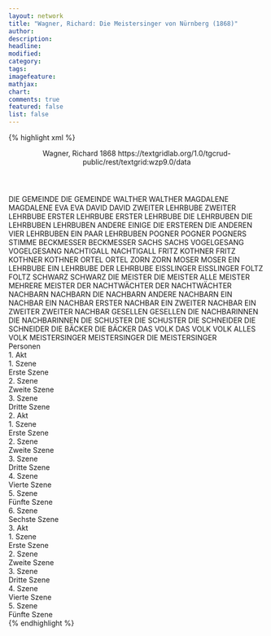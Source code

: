 ```yaml
---
layout: network
title: "Wagner, Richard: Die Meistersinger von Nürnberg (1868)"
author:
description:
headline:
modified:
category:
tags:
imagefeature: 
mathjax: 
chart: 
comments: true
featured: false
list: false
---
```

{% highlight xml %}
<?xml-model href="https://raw.githubusercontent.com/DLiNa/project/master/rules/lina.rnc"?><?xml-model href="https://raw.githubusercontent.com/DLiNa/project/master/rules/lina.sch"?>
<play xmlns="http://lina.digital">
  <header>
    <title>Die Meistersinger von Nürnberg</title>
    <subtitle/>
    <genretitle/>
    <author>Wagner, Richard</author>
    <date type="print"/>
    <date type="premiere">1868</date>
    <date type="written"/>
    <source>https://textgridlab.org/1.0/tgcrud-public/rest/textgrid:wzp9.0/data</source>
  </header>
  <personae>
    <character>
      <name>DIE GEMEINDE</name>
      <alias xml:id="die_gemeinde">
        <name>DIE GEMEINDE</name>
      </alias>
    </character>
    <character>
      <name>WALTHER</name>
      <alias xml:id="walther">
        <name>WALTHER</name>
      </alias>
    </character>
    <character>
      <name>MAGDALENE</name>
      <alias xml:id="magdalene">
        <name>MAGDALENE</name>
      </alias>
    </character>
    <character>
      <name>EVA</name>
      <alias xml:id="eva">
        <name>EVA</name>
      </alias>
    </character>
    <character>
      <name>DAVID</name>
      <alias xml:id="david">
        <name>DAVID</name>
      </alias>
    </character>
    <character>
      <name>ZWEITER LEHRBUBE</name>
      <alias xml:id="zweiter_lehrbube">
        <name>ZWEITER LEHRBUBE</name>
      </alias>
    </character>
    <character>
      <name>ERSTER LEHRBUBE</name>
      <alias xml:id="erster_lehrbube">
        <name>ERSTER LEHRBUBE</name>
      </alias>
    </character>
    <character>
      <name>DIE LEHRBUBEN</name>
      <alias xml:id="die_lehrbuben">
        <name>DIE LEHRBUBEN</name>
      </alias>
      <alias xml:id="lehrbuben">
        <name>LEHRBUBEN</name>
      </alias>
      <alias xml:id="andere">
        <name>ANDERE</name>
      </alias>
      <alias xml:id="einige">
        <name>EINIGE</name>
      </alias>
      <alias xml:id="die_ersteren">
        <name>DIE ERSTEREN</name>
      </alias>
      <alias xml:id="die_anderen">
        <name>DIE ANDEREN</name>
      </alias>
      <alias xml:id="vier_lehrbuben">
        <name>VIER LEHRBUBEN</name>
      </alias>
      <alias xml:id="ein_paar_lehrbuben">
        <name>EIN PAAR LEHRBUBEN</name>
      </alias>
    </character>
    <character>
      <name>POGNER</name>
      <alias xml:id="pogner">
        <name>POGNER</name>
      </alias>
      <alias xml:id="pogners_stimme">
        <name>POGNERS STIMME</name>
      </alias>
    </character>
    <character>
      <name>BECKMESSER</name>
      <alias xml:id="beckmesser">
        <name>BECKMESSER</name>
      </alias>
    </character>
    <character>
      <name>SACHS</name>
      <alias xml:id="sachs">
        <name>SACHS</name>
      </alias>
    </character>
    <character>
      <name>VOGELGESANG</name>
      <alias xml:id="vogelgesang">
        <name>VOGELGESANG</name>
      </alias>
    </character>
    <character>
      <name>NACHTIGALL</name>
      <alias xml:id="nachtigall">
        <name>NACHTIGALL</name>
      </alias>
    </character>
    <character>
      <name>FRITZ KOTHNER</name>
      <alias xml:id="fritz_kothner">
        <name>FRITZ KOTHNER</name>
      </alias>
      <alias xml:id="kothner">
        <name>KOTHNER</name>
      </alias>
    </character>
    <character>
      <name>ORTEL</name>
      <alias xml:id="ortel">
        <name>ORTEL</name>
      </alias>
    </character>
    <character>
      <name>ZORN</name>
      <alias xml:id="zorn">
        <name>ZORN</name>
      </alias>
    </character>
    <character>
      <name>MOSER</name>
      <alias xml:id="moser">
        <name>MOSER</name>
      </alias>
    </character>
    <character>
      <name>EIN LEHRBUBE</name>
      <alias xml:id="ein_lehrbube">
        <name>EIN LEHRBUBE</name>
      </alias>
      <alias xml:id="der_lehrbube">
        <name>DER LEHRBUBE</name>
      </alias>
    </character>
    <character>
      <name>EISSLINGER</name>
      <alias xml:id="eisslinger">
        <name>EISSLINGER</name>
      </alias>
    </character>
    <character>
      <name>FOLTZ</name>
      <alias xml:id="foltz">
        <name>FOLTZ</name>
      </alias>
    </character>
    <character>
      <name>SCHWARZ</name>
      <alias xml:id="schwarz">
        <name>SCHWARZ</name>
      </alias>
    </character>
    <character>
      <name>DIE MEISTER</name>
      <alias xml:id="die_meister">
        <name>DIE MEISTER</name>
      </alias>
      <alias xml:id="alle_meister">
        <name>ALLE MEISTER</name>
      </alias>
      <alias xml:id="mehrere_meister">
        <name>MEHRERE MEISTER</name>
      </alias>
    </character>
    <character>
      <name>DER NACHTWÄCHTER</name>
      <alias xml:id="der_nachtwächter">
        <name>DER NACHTWÄCHTER</name>
      </alias>
    </character>
    <character>
      <name>NACHBARN</name>
      <alias xml:id="nachbarn">
        <name>NACHBARN</name>
      </alias>
      <alias xml:id="die_nachbarn">
        <name>DIE NACHBARN</name>
      </alias>
      <alias xml:id="andere_nachbarn">
        <name>ANDERE NACHBARN</name>
      </alias>
    </character>
    <character>
      <name>EIN NACHBAR</name>
      <alias xml:id="ein_nachbar">
        <name>EIN NACHBAR</name>
      </alias>
      <alias xml:id="erster_nachbar">
        <name>ERSTER NACHBAR</name>
      </alias>
    </character>
    <character>
      <name>EIN ZWEITER NACHBAR</name>
      <alias xml:id="ein_zweiter">
        <name>EIN ZWEITER</name>
      </alias>
      <alias xml:id="zweiter_nachbar">
        <name>ZWEITER NACHBAR</name>
      </alias>
    </character>
    <character>
      <name>GESELLEN</name>
      <alias xml:id="gesellen">
        <name>GESELLEN</name>
      </alias>
    </character>
    <character>
      <name>DIE NACHBARINNEN</name>
      <alias xml:id="die_nachbarinnen">
        <name>DIE NACHBARINNEN</name>
      </alias>
    </character>
    <character>
      <name>DIE SCHUSTER</name>
      <alias xml:id="die_schuster">
        <name>DIE SCHUSTER</name>
      </alias>
    </character>
    <character>
      <name>DIE SCHNEIDER</name>
      <alias xml:id="die_schneider">
        <name>DIE SCHNEIDER</name>
      </alias>
    </character>
    <character>
      <name>DIE BÄCKER</name>
      <alias xml:id="die_bäcker">
        <name>DIE BÄCKER</name>
      </alias>
    </character>
    <character>
      <name>DAS VOLK</name>
      <alias xml:id="das_volk">
        <name>DAS VOLK</name>
      </alias>
      <alias xml:id="volk">
        <name>VOLK</name>
      </alias>
      <alias xml:id="alles_volk">
        <name>ALLES VOLK</name>
      </alias>
    </character>
    <character>
      <name>MEISTERSINGER</name>
      <alias xml:id="meistersinger">
        <name>MEISTERSINGER</name>
      </alias>
      <alias xml:id="die_meistersinger">
        <name>DIE MEISTERSINGER</name>
      </alias>
    </character>
  </personae>
  <text>
    <div>
      <head>Personen</head>
    </div>
    <div>
      <head>1. Akt</head>
      <div>
        <head>1. Szene</head>
        <div>
          <head>Erste Szene</head>
          <sp who="#die_gemeinde">
            <amount n="1" unit="speech_acts"/>
            <amount n="47" unit="words"/>
            <amount n="10" unit="lines"/>
            <amount n="233" unit="chars"/>
          </sp>
          <sp who="#walther">
            <amount n="14" unit="speech_acts"/>
            <amount n="218" unit="words"/>
            <amount n="40" unit="lines"/>
            <amount n="1128" unit="chars"/>
          </sp>
          <sp who="#magdalene">
            <amount n="25" unit="speech_acts"/>
            <amount n="348" unit="words"/>
            <amount n="58" unit="lines"/>
            <amount n="1801" unit="chars"/>
          </sp>
          <sp who="#eva">
            <amount n="15" unit="speech_acts"/>
            <amount n="163" unit="words"/>
            <amount n="26" unit="lines"/>
            <amount n="804" unit="chars"/>
          </sp>
          <sp who="#david">
            <amount n="5" unit="speech_acts"/>
            <amount n="51" unit="words"/>
            <amount n="9" unit="lines"/>
            <amount n="278" unit="chars"/>
          </sp>
        </div>
      </div>
      <div>
        <head>2. Szene</head>
        <div>
          <head>Zweite Szene</head>
          <sp who="#zweiter_lehrbube">
            <amount n="2" unit="speech_acts"/>
            <amount n="8" unit="words"/>
            <amount n="2" unit="lines"/>
            <amount n="46" unit="chars"/>
          </sp>
          <sp who="#erster_lehrbube">
            <amount n="1" unit="speech_acts"/>
            <amount n="3" unit="words"/>
            <amount n="1" unit="lines"/>
            <amount n="16" unit="chars"/>
          </sp>
          <sp who="#david">
            <amount n="19" unit="speech_acts"/>
            <amount n="879" unit="words"/>
            <amount n="144" unit="lines"/>
            <amount n="4684" unit="chars"/>
          </sp>
          <sp who="#vier_lehrbuben #erster_lehrbube #zweiter_lehrbube">
            <amount n="3" unit="speech_acts"/>
            <amount n="15" unit="words"/>
            <amount n="3" unit="lines"/>
            <amount n="81" unit="chars"/>
          </sp>
          <sp who="#lehrbuben #erster_lehrbube #zweiter_lehrbube">
            <amount n="6" unit="speech_acts"/>
            <amount n="45" unit="words"/>
            <amount n="7" unit="lines"/>
            <amount n="248" unit="chars"/>
          </sp>
          <sp who="#walther">
            <amount n="15" unit="speech_acts"/>
            <amount n="103" unit="words"/>
            <amount n="19" unit="lines"/>
            <amount n="529" unit="chars"/>
          </sp>
          <sp who="#die_lehrbuben #erster_lehrbube #zweiter_lehrbube">
            <amount n="2" unit="speech_acts"/>
            <amount n="69" unit="words"/>
            <amount n="12" unit="lines"/>
            <amount n="389" unit="chars"/>
          </sp>
        </div>
      </div>
      <div>
        <head>3. Szene</head>
        <div>
          <head>Dritte Szene</head>
          <sp who="#pogner">
            <amount n="21" unit="speech_acts"/>
            <amount n="764" unit="words"/>
            <amount n="126" unit="lines"/>
            <amount n="4026" unit="chars"/>
          </sp>
          <sp who="#beckmesser">
            <amount n="42" unit="speech_acts"/>
            <amount n="852" unit="words"/>
            <amount n="130" unit="lines"/>
            <amount n="4392" unit="chars"/>
          </sp>
          <sp who="#walther">
            <amount n="14" unit="speech_acts"/>
            <amount n="660" unit="words"/>
            <amount n="139" unit="lines"/>
            <amount n="3474" unit="chars"/>
          </sp>
          <sp who="#sachs">
            <amount n="17" unit="speech_acts"/>
            <amount n="656" unit="words"/>
            <amount n="105" unit="lines"/>
            <amount n="3406" unit="chars"/>
          </sp>
          <sp who="#vogelgesang">
            <amount n="8" unit="speech_acts"/>
            <amount n="35" unit="words"/>
            <amount n="8" unit="lines"/>
            <amount n="184" unit="chars"/>
          </sp>
          <sp who="#nachtigall">
            <amount n="6" unit="speech_acts"/>
            <amount n="28" unit="words"/>
            <amount n="6" unit="lines"/>
            <amount n="144" unit="chars"/>
          </sp>
          <sp who="#fritz_kothner">
            <amount n="1" unit="speech_acts"/>
            <amount n="38" unit="words"/>
            <amount n="7" unit="lines"/>
            <amount n="206" unit="chars"/>
          </sp>
          <sp who="#kothner">
            <amount n="37" unit="speech_acts"/>
            <amount n="388" unit="words"/>
            <amount n="76" unit="lines"/>
            <amount n="2200" unit="chars"/>
          </sp>
          <sp who="#ortel">
            <amount n="1" unit="speech_acts"/>
            <amount n="3" unit="words"/>
            <amount n="1" unit="lines"/>
            <amount n="13" unit="chars"/>
          </sp>
          <sp who="#zorn">
            <amount n="2" unit="speech_acts"/>
            <amount n="7" unit="words"/>
            <amount n="2" unit="lines"/>
            <amount n="45" unit="chars"/>
          </sp>
          <sp who="#moser">
            <amount n="1" unit="speech_acts"/>
            <amount n="3" unit="words"/>
            <amount n="1" unit="lines"/>
            <amount n="15" unit="chars"/>
          </sp>
          <sp who="#ein_lehrbube">
            <amount n="1" unit="speech_acts"/>
            <amount n="2" unit="words"/>
            <amount n="1" unit="lines"/>
            <amount n="10" unit="chars"/>
          </sp>
          <sp who="#alle_meister">
            <amount n="1" unit="speech_acts"/>
            <amount n="2" unit="words"/>
            <amount n="1" unit="lines"/>
            <amount n="12" unit="chars"/>
          </sp>
          <sp who="#der_lehrbube">
            <amount n="1" unit="speech_acts"/>
            <amount n="3" unit="words"/>
            <amount n="1" unit="lines"/>
            <amount n="12" unit="chars"/>
          </sp>
          <sp who="#david">
            <amount n="1" unit="speech_acts"/>
            <amount n="3" unit="words"/>
            <amount n="1" unit="lines"/>
            <amount n="12" unit="chars"/>
          </sp>
          <sp who="#eisslinger">
            <amount n="1" unit="speech_acts"/>
            <amount n="1" unit="words"/>
            <amount n="1" unit="lines"/>
            <amount n="5" unit="chars"/>
          </sp>
          <sp who="#foltz">
            <amount n="1" unit="speech_acts"/>
            <amount n="2" unit="words"/>
            <amount n="1" unit="lines"/>
            <amount n="7" unit="chars"/>
          </sp>
          <sp who="#schwarz">
            <amount n="1" unit="speech_acts"/>
            <amount n="3" unit="words"/>
            <amount n="1" unit="lines"/>
            <amount n="22" unit="chars"/>
          </sp>
          <sp who="#die_meister">
            <amount n="6" unit="speech_acts"/>
            <amount n="167" unit="words"/>
            <amount n="25" unit="lines"/>
            <amount n="840" unit="chars"/>
          </sp>
          <sp who="#die_lehrbuben">
            <amount n="2" unit="speech_acts"/>
            <amount n="32" unit="words"/>
            <amount n="6" unit="lines"/>
            <amount n="183" unit="chars"/>
          </sp>
          <sp who="#mehrere_meister">
            <amount n="1" unit="speech_acts"/>
            <amount n="12" unit="words"/>
            <amount n="2" unit="lines"/>
            <amount n="67" unit="chars"/>
          </sp>
          <sp who="#ortel #foltz">
            <amount n="1" unit="speech_acts"/>
            <amount n="4" unit="words"/>
            <amount n="1" unit="lines"/>
            <amount n="21" unit="chars"/>
          </sp>
          <sp who="#moser #nachtigall">
            <amount n="1" unit="speech_acts"/>
            <amount n="4" unit="words"/>
            <amount n="1" unit="lines"/>
            <amount n="19" unit="chars"/>
          </sp>
        </div>
      </div>
    </div>
    <div>
      <head>2. Akt</head>
      <div>
        <head>1. Szene</head>
        <div>
          <head>Erste Szene</head>
          <sp who="#lehrbuben">
            <amount n="2" unit="speech_acts"/>
            <amount n="39" unit="words"/>
            <amount n="8" unit="lines"/>
            <amount n="212" unit="chars"/>
          </sp>
          <sp who="#david">
            <amount n="8" unit="speech_acts"/>
            <amount n="66" unit="words"/>
            <amount n="12" unit="lines"/>
            <amount n="360" unit="chars"/>
          </sp>
          <sp who="#magdalene">
            <amount n="5" unit="speech_acts"/>
            <amount n="57" unit="words"/>
            <amount n="10" unit="lines"/>
            <amount n="295" unit="chars"/>
          </sp>
          <sp who="#die_lehrbuben">
            <amount n="2" unit="speech_acts"/>
            <amount n="74" unit="words"/>
            <amount n="15" unit="lines"/>
            <amount n="400" unit="chars"/>
          </sp>
          <sp who="#sachs">
            <amount n="3" unit="speech_acts"/>
            <amount n="44" unit="words"/>
            <amount n="6" unit="lines"/>
            <amount n="230" unit="chars"/>
          </sp>
        </div>
      </div>
      <div>
        <head>2. Szene</head>
        <div>
          <head>Zweite Szene</head>
          <sp who="#pogner">
            <amount n="9" unit="speech_acts"/>
            <amount n="200" unit="words"/>
            <amount n="33" unit="lines"/>
            <amount n="995" unit="chars"/>
          </sp>
          <sp who="#eva">
            <amount n="13" unit="speech_acts"/>
            <amount n="97" unit="words"/>
            <amount n="17" unit="lines"/>
            <amount n="502" unit="chars"/>
          </sp>
          <sp who="#magdalene">
            <amount n="5" unit="speech_acts"/>
            <amount n="45" unit="words"/>
            <amount n="9" unit="lines"/>
            <amount n="252" unit="chars"/>
          </sp>
        </div>
      </div>
      <div>
        <head>3. Szene</head>
        <div>
          <head>Dritte Szene</head>
          <sp who="#sachs">
            <amount n="4" unit="speech_acts"/>
            <amount n="254" unit="words"/>
            <amount n="41" unit="lines"/>
            <amount n="1215" unit="chars"/>
          </sp>
          <sp who="#david">
            <amount n="3" unit="speech_acts"/>
            <amount n="23" unit="words"/>
            <amount n="4" unit="lines"/>
            <amount n="122" unit="chars"/>
          </sp>
        </div>
      </div>
      <div>
        <head>4. Szene</head>
        <div>
          <head>Vierte Szene</head>
          <sp who="#eva">
            <amount n="36" unit="speech_acts"/>
            <amount n="495" unit="words"/>
            <amount n="70" unit="lines"/>
            <amount n="2373" unit="chars"/>
          </sp>
          <sp who="#sachs">
            <amount n="26" unit="speech_acts"/>
            <amount n="352" unit="words"/>
            <amount n="53" unit="lines"/>
            <amount n="1758" unit="chars"/>
          </sp>
          <sp who="#magdalene">
            <amount n="14" unit="speech_acts"/>
            <amount n="173" unit="words"/>
            <amount n="26" unit="lines"/>
            <amount n="840" unit="chars"/>
          </sp>
          <sp who="#pogners_stimme">
            <amount n="1" unit="speech_acts"/>
            <amount n="3" unit="words"/>
            <amount n="1" unit="lines"/>
            <amount n="14" unit="chars"/>
          </sp>
        </div>
      </div>
      <div>
        <head>5. Szene</head>
        <div>
          <head>Fünfte Szene</head>
          <sp who="#eva">
            <amount n="14" unit="speech_acts"/>
            <amount n="178" unit="words"/>
            <amount n="36" unit="lines"/>
            <amount n="866" unit="chars"/>
          </sp>
          <sp who="#walther">
            <amount n="13" unit="speech_acts"/>
            <amount n="351" unit="words"/>
            <amount n="78" unit="lines"/>
            <amount n="1808" unit="chars"/>
          </sp>
          <sp who="#magdalene">
            <amount n="1" unit="speech_acts"/>
            <amount n="6" unit="words"/>
            <amount n="1" unit="lines"/>
            <amount n="32" unit="chars"/>
          </sp>
          <sp who="#der_nachtwächter">
            <amount n="1" unit="speech_acts"/>
            <amount n="30" unit="words"/>
            <amount n="5" unit="lines"/>
            <amount n="159" unit="chars"/>
          </sp>
          <sp who="#sachs">
            <amount n="1" unit="speech_acts"/>
            <amount n="18" unit="words"/>
            <amount n="3" unit="lines"/>
            <amount n="89" unit="chars"/>
          </sp>
        </div>
      </div>
      <div>
        <head>6. Szene</head>
        <div>
          <head>Sechste Szene</head>
          <sp who="#eva">
            <amount n="15" unit="speech_acts"/>
            <amount n="154" unit="words"/>
            <amount n="26" unit="lines"/>
            <amount n="734" unit="chars"/>
          </sp>
          <sp who="#walther">
            <amount n="16" unit="speech_acts"/>
            <amount n="140" unit="words"/>
            <amount n="26" unit="lines"/>
            <amount n="710" unit="chars"/>
          </sp>
          <sp who="#sachs">
            <amount n="36" unit="speech_acts"/>
            <amount n="774" unit="words"/>
            <amount n="144" unit="lines"/>
            <amount n="3960" unit="chars"/>
          </sp>
          <sp who="#beckmesser">
            <amount n="37" unit="speech_acts"/>
            <amount n="928" unit="words"/>
            <amount n="158" unit="lines"/>
            <amount n="4738" unit="chars"/>
          </sp>
          <sp who="#david">
            <amount n="3" unit="speech_acts"/>
            <amount n="54" unit="words"/>
            <amount n="8" unit="lines"/>
            <amount n="274" unit="chars"/>
          </sp>
          <sp who="#nachbarn">
            <amount n="2" unit="speech_acts"/>
            <amount n="59" unit="words"/>
            <amount n="8" unit="lines"/>
            <amount n="300" unit="chars"/>
          </sp>
          <sp who="#magdalene">
            <amount n="3" unit="speech_acts"/>
            <amount n="74" unit="words"/>
            <amount n="13" unit="lines"/>
            <amount n="370" unit="chars"/>
          </sp>
          <sp who="#andere_nachbarn">
            <amount n="1" unit="speech_acts"/>
            <amount n="25" unit="words"/>
            <amount n="4" unit="lines"/>
            <amount n="127" unit="chars"/>
          </sp>
          <sp who="#ein_nachbar">
            <amount n="1" unit="speech_acts"/>
            <amount n="9" unit="words"/>
            <amount n="1" unit="lines"/>
            <amount n="44" unit="chars"/>
          </sp>
          <sp who="#ein_zweiter">
            <amount n="1" unit="speech_acts"/>
            <amount n="9" unit="words"/>
            <amount n="1" unit="lines"/>
            <amount n="43" unit="chars"/>
          </sp>
          <sp who="#erster_nachbar">
            <amount n="2" unit="speech_acts"/>
            <amount n="6" unit="words"/>
            <amount n="2" unit="lines"/>
            <amount n="30" unit="chars"/>
          </sp>
          <sp who="#zweiter_nachbar">
            <amount n="2" unit="speech_acts"/>
            <amount n="6" unit="words"/>
            <amount n="2" unit="lines"/>
            <amount n="29" unit="chars"/>
          </sp>
          <sp who="#lehrbuben">
            <amount n="2" unit="speech_acts"/>
            <amount n="172" unit="words"/>
            <amount n="32" unit="lines"/>
            <amount n="945" unit="chars"/>
          </sp>
          <sp who="#einige">
            <amount n="1" unit="speech_acts"/>
            <amount n="4" unit="words"/>
            <amount n="1" unit="lines"/>
            <amount n="21" unit="chars"/>
          </sp>
          <sp who="#andere">
            <amount n="1" unit="speech_acts"/>
            <amount n="5" unit="words"/>
            <amount n="1" unit="lines"/>
            <amount n="28" unit="chars"/>
          </sp>
          <sp who="#die_ersteren">
            <amount n="1" unit="speech_acts"/>
            <amount n="2" unit="words"/>
            <amount n="1" unit="lines"/>
            <amount n="17" unit="chars"/>
          </sp>
          <sp who="#die_anderen">
            <amount n="1" unit="speech_acts"/>
            <amount n="2" unit="words"/>
            <amount n="1" unit="lines"/>
            <amount n="17" unit="chars"/>
          </sp>
          <sp who="#die_nachbarn">
            <amount n="1" unit="speech_acts"/>
            <amount n="70" unit="words"/>
            <amount n="16" unit="lines"/>
            <amount n="349" unit="chars"/>
          </sp>
          <sp who="#gesellen">
            <amount n="1" unit="speech_acts"/>
            <amount n="111" unit="words"/>
            <amount n="23" unit="lines"/>
            <amount n="613" unit="chars"/>
          </sp>
          <sp who="#die_meister">
            <amount n="1" unit="speech_acts"/>
            <amount n="42" unit="words"/>
            <amount n="6" unit="lines"/>
            <amount n="227" unit="chars"/>
          </sp>
          <sp who="#die_nachbarinnen">
            <amount n="1" unit="speech_acts"/>
            <amount n="134" unit="words"/>
            <amount n="19" unit="lines"/>
            <amount n="654" unit="chars"/>
          </sp>
          <sp who="#pogner">
            <amount n="2" unit="speech_acts"/>
            <amount n="17" unit="words"/>
            <amount n="3" unit="lines"/>
            <amount n="76" unit="chars"/>
          </sp>
          <sp who="#der_nachtwächter">
            <amount n="1" unit="speech_acts"/>
            <amount n="31" unit="words"/>
            <amount n="5" unit="lines"/>
            <amount n="166" unit="chars"/>
          </sp>
        </div>
      </div>
    </div>
    <div>
      <head>3. Akt</head>
      <div>
        <head>1. Szene</head>
        <div>
          <head>Erste Szene</head>
          <sp who="#david">
            <amount n="12" unit="speech_acts"/>
            <amount n="470" unit="words"/>
            <amount n="70" unit="lines"/>
            <amount n="2433" unit="chars"/>
          </sp>
          <sp who="#sachs">
            <amount n="12" unit="speech_acts"/>
            <amount n="482" unit="words"/>
            <amount n="71" unit="lines"/>
            <amount n="2468" unit="chars"/>
          </sp>
        </div>
      </div>
      <div>
        <head>2. Szene</head>
        <div>
          <head>Zweite Szene</head>
          <sp who="#sachs">
            <amount n="23" unit="speech_acts"/>
            <amount n="821" unit="words"/>
            <amount n="135" unit="lines"/>
            <amount n="4332" unit="chars"/>
          </sp>
          <sp who="#walther">
            <amount n="21" unit="speech_acts"/>
            <amount n="366" unit="words"/>
            <amount n="70" unit="lines"/>
            <amount n="1892" unit="chars"/>
          </sp>
        </div>
      </div>
      <div>
        <head>3. Szene</head>
        <div>
          <head>Dritte Szene</head>
          <sp who="#sachs">
            <amount n="23" unit="speech_acts"/>
            <amount n="324" unit="words"/>
            <amount n="51" unit="lines"/>
            <amount n="1659" unit="chars"/>
          </sp>
          <sp who="#beckmesser">
            <amount n="22" unit="speech_acts"/>
            <amount n="733" unit="words"/>
            <amount n="138" unit="lines"/>
            <amount n="3737" unit="chars"/>
          </sp>
        </div>
      </div>
      <div>
        <head>4. Szene</head>
        <div>
          <head>Vierte Szene</head>
          <sp who="#sachs">
            <amount n="17" unit="speech_acts"/>
            <amount n="834" unit="words"/>
            <amount n="127" unit="lines"/>
            <amount n="4213" unit="chars"/>
          </sp>
          <sp who="#eva">
            <amount n="10" unit="speech_acts"/>
            <amount n="310" unit="words"/>
            <amount n="61" unit="lines"/>
            <amount n="1559" unit="chars"/>
          </sp>
          <sp who="#walther">
            <amount n="4" unit="speech_acts"/>
            <amount n="155" unit="words"/>
            <amount n="37" unit="lines"/>
            <amount n="829" unit="chars"/>
          </sp>
          <sp who="#david">
            <amount n="1" unit="speech_acts"/>
            <amount n="55" unit="words"/>
            <amount n="11" unit="lines"/>
            <amount n="259" unit="chars"/>
          </sp>
          <sp who="#magdalene">
            <amount n="1" unit="speech_acts"/>
            <amount n="53" unit="words"/>
            <amount n="11" unit="lines"/>
            <amount n="260" unit="chars"/>
          </sp>
        </div>
      </div>
      <div>
        <head>5. Szene</head>
        <div>
          <head>Fünfte Szene</head>
          <sp who="#die_schuster">
            <amount n="2" unit="speech_acts"/>
            <amount n="72" unit="words"/>
            <amount n="15" unit="lines"/>
            <amount n="412" unit="chars"/>
          </sp>
          <sp who="#die_schneider">
            <amount n="2" unit="speech_acts"/>
            <amount n="94" unit="words"/>
            <amount n="16" unit="lines"/>
            <amount n="515" unit="chars"/>
          </sp>
          <sp who="#die_bäcker">
            <amount n="1" unit="speech_acts"/>
            <amount n="35" unit="words"/>
            <amount n="7" unit="lines"/>
            <amount n="180" unit="chars"/>
          </sp>
          <sp who="#lehrbuben">
            <amount n="3" unit="speech_acts"/>
            <amount n="23" unit="words"/>
            <amount n="5" unit="lines"/>
            <amount n="145" unit="chars"/>
          </sp>
          <sp who="#david">
            <amount n="3" unit="speech_acts"/>
            <amount n="32" unit="words"/>
            <amount n="4" unit="lines"/>
            <amount n="158" unit="chars"/>
          </sp>
          <sp who="#ein_paar_lehrbuben">
            <amount n="1" unit="speech_acts"/>
            <amount n="6" unit="words"/>
            <amount n="1" unit="lines"/>
            <amount n="32" unit="chars"/>
          </sp>
          <sp who="#gesellen">
            <amount n="1" unit="speech_acts"/>
            <amount n="2" unit="words"/>
            <amount n="1" unit="lines"/>
            <amount n="18" unit="chars"/>
          </sp>
          <sp who="#alles_volk">
            <amount n="1" unit="speech_acts"/>
            <amount n="81" unit="words"/>
            <amount n="16" unit="lines"/>
            <amount n="413" unit="chars"/>
          </sp>
          <sp who="#sachs">
            <amount n="14" unit="speech_acts"/>
            <amount n="739" unit="words"/>
            <amount n="118" unit="lines"/>
            <amount n="3787" unit="chars"/>
          </sp>
          <sp who="#pogner">
            <amount n="3" unit="speech_acts"/>
            <amount n="43" unit="words"/>
            <amount n="6" unit="lines"/>
            <amount n="214" unit="chars"/>
          </sp>
          <sp who="#beckmesser">
            <amount n="9" unit="speech_acts"/>
            <amount n="249" unit="words"/>
            <amount n="43" unit="lines"/>
            <amount n="1272" unit="chars"/>
          </sp>
          <sp who="#kothner">
            <amount n="3" unit="speech_acts"/>
            <amount n="27" unit="words"/>
            <amount n="5" unit="lines"/>
            <amount n="142" unit="chars"/>
          </sp>
          <sp who="#das_volk">
            <amount n="6" unit="speech_acts"/>
            <amount n="150" unit="words"/>
            <amount n="21" unit="lines"/>
            <amount n="740" unit="chars"/>
          </sp>
          <sp who="#die_lehrbuben">
            <amount n="2" unit="speech_acts"/>
            <amount n="22" unit="words"/>
            <amount n="4" unit="lines"/>
            <amount n="126" unit="chars"/>
          </sp>
          <sp who="#die_meister">
            <amount n="4" unit="speech_acts"/>
            <amount n="55" unit="words"/>
            <amount n="8" unit="lines"/>
            <amount n="287" unit="chars"/>
          </sp>
          <sp who="#volk">
            <amount n="5" unit="speech_acts"/>
            <amount n="103" unit="words"/>
            <amount n="19" unit="lines"/>
            <amount n="528" unit="chars"/>
          </sp>
          <sp who="#nachtigall">
            <amount n="1" unit="speech_acts"/>
            <amount n="3" unit="words"/>
            <amount n="1" unit="lines"/>
            <amount n="18" unit="chars"/>
          </sp>
          <sp who="#vogelgesang">
            <amount n="1" unit="speech_acts"/>
            <amount n="4" unit="words"/>
            <amount n="1" unit="lines"/>
            <amount n="18" unit="chars"/>
          </sp>
          <sp who="#ortel #foltz">
            <amount n="1" unit="speech_acts"/>
            <amount n="3" unit="words"/>
            <amount n="1" unit="lines"/>
            <amount n="18" unit="chars"/>
          </sp>
          <sp who="#meistersinger">
            <amount n="1" unit="speech_acts"/>
            <amount n="5" unit="words"/>
            <amount n="1" unit="lines"/>
            <amount n="31" unit="chars"/>
          </sp>
          <sp who="#walther">
            <amount n="4" unit="speech_acts"/>
            <amount n="192" unit="words"/>
            <amount n="43" unit="lines"/>
            <amount n="1064" unit="chars"/>
          </sp>
          <sp who="#die_meistersinger">
            <amount n="3" unit="speech_acts"/>
            <amount n="38" unit="words"/>
            <amount n="6" unit="lines"/>
            <amount n="209" unit="chars"/>
          </sp>
          <sp who="#eva">
            <amount n="1" unit="speech_acts"/>
            <amount n="8" unit="words"/>
            <amount n="1" unit="lines"/>
            <amount n="37" unit="chars"/>
          </sp>
        </div>
      </div>
    </div>
  </text>
</play>
{% endhighlight %}
